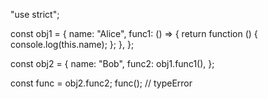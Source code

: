 "use strict";

const obj1 = {
    name: "Alice",
    func1: () => {
        return function () {
            console.log(this.name);
        };
    },
};

const obj2 = {
    name: "Bob",
    func2: obj1.func1(),
};

const func = obj2.func2;
func(); // typeError
